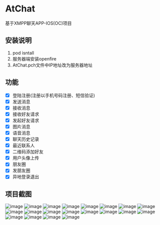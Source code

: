 # AtChat
基于XMPP聊天APP-IOS(OC)项目

## 安装说明
1. pod isntall
2. 服务器端安装openfire
3. AtChat.pch文件中IP地址改为服务器地址

## 功能
* [x] 登陆注册(注册以手机号码注册、短信验证)
* [x] 发送消息
* [x] 接收消息
* [x] 接收好友请求
* [x] 发起好友请求
* [x] 图片消息
* [x] 语音消息
* [x] 聊天历史记录
* [x] 最近联系人
* [x] 二维码添加好友
* [x] 用户头像上传
* [x] 朋友圈
* [x] 发朋友圈
* [x] 异地登录退出
## 项目截图

![image](https://github.com/boyssimple/AtChat/blob/master/images/001.png)
![image](https://github.com/boyssimple/AtChat/blob/master/images/002.png)
![image](https://github.com/boyssimple/AtChat/blob/master/images/003.png)
![image](https://github.com/boyssimple/AtChat/blob/master/images/004.png)
![image](https://github.com/boyssimple/AtChat/blob/master/images/005.png)
![image](https://github.com/boyssimple/AtChat/blob/master/images/006.png)
![image](https://github.com/boyssimple/AtChat/blob/master/images/007.png)
![image](https://github.com/boyssimple/AtChat/blob/master/images/008.png)
![image](https://github.com/boyssimple/AtChat/blob/master/images/009.png)
![image](https://github.com/boyssimple/AtChat/blob/master/images/020.png)
![image](https://github.com/boyssimple/AtChat/blob/master/images/010.png)
![image](https://github.com/boyssimple/AtChat/blob/master/images/011.png)
![image](https://github.com/boyssimple/AtChat/blob/master/images/012.png)
![image](https://github.com/boyssimple/AtChat/blob/master/images/013.png)
![image](https://github.com/boyssimple/AtChat/blob/master/images/014.png)
![image](https://github.com/boyssimple/AtChat/blob/master/images/015.png)
![image](https://github.com/boyssimple/AtChat/blob/master/images/016.png)
![image](https://github.com/boyssimple/AtChat/blob/master/images/017.png)
![image](https://github.com/boyssimple/AtChat/blob/master/images/018.png)
![image](https://github.com/boyssimple/AtChat/blob/master/images/019.png)
